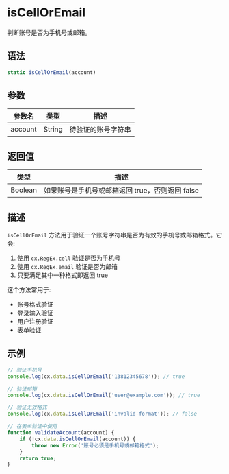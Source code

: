 # isCellOrEmail

判断账号是否为手机号或邮箱。

## 语法

```javascript
static isCellOrEmail(account)
```

## 参数

| 参数名 | 类型 | 描述 |
|--------|------|------|
| account | String | 待验证的账号字符串 |

## 返回值

| 类型 | 描述 |
|------|------|
| Boolean | 如果账号是手机号或邮箱返回 true，否则返回 false |

## 描述

`isCellOrEmail` 方法用于验证一个账号字符串是否为有效的手机号或邮箱格式。它会:

1. 使用 `cx.RegEx.cell` 验证是否为手机号
2. 使用 `cx.RegEx.email` 验证是否为邮箱
3. 只要满足其中一种格式即返回 true

这个方法常用于:
- 账号格式验证
- 登录输入验证
- 用户注册验证
- 表单验证

## 示例

```javascript
// 验证手机号
console.log(cx.data.isCellOrEmail('13812345678')); // true

// 验证邮箱
console.log(cx.data.isCellOrEmail('user@example.com')); // true

// 验证无效格式
console.log(cx.data.isCellOrEmail('invalid-format')); // false

// 在表单验证中使用
function validateAccount(account) {
    if (!cx.data.isCellOrEmail(account)) {
        throw new Error('账号必须是手机号或邮箱格式');
    }
    return true;
}
``` 